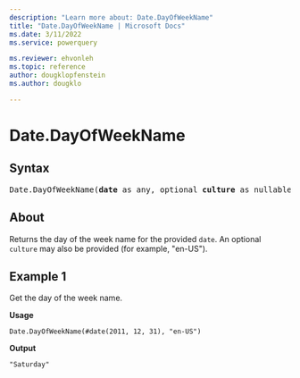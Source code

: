 ```yaml
---
description: "Learn more about: Date.DayOfWeekName"
title: "Date.DayOfWeekName | Microsoft Docs"
ms.date: 3/11/2022
ms.service: powerquery

ms.reviewer: ehvonleh
ms.topic: reference
author: dougklopfenstein
ms.author: dougklo

---
```

# Date.DayOfWeekName

## Syntax

<pre>
Date.DayOfWeekName(<b>date</b> as any, optional <b>culture</b> as nullable text)
</pre>

## About

Returns the day of the week name for the provided `date`. An optional `culture` may also be provided (for example, "en-US").

## Example 1

Get the day of the week name.

**Usage**

```powerquery-m
Date.DayOfWeekName(#date(2011, 12, 31), "en-US")
```

**Output**

`"Saturday"`
